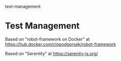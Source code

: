 test-management
# Test Management

Based on "robot-framework on Docker" at https://hub.docker.com/r/ppodgorsek/robot-framework

Based on "Serentity" at https://serenity-js.org/
